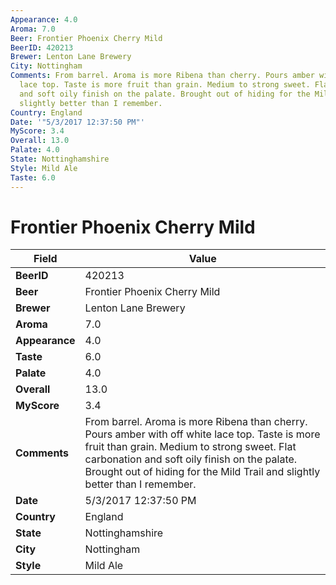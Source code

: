 ```yaml
---
Appearance: 4.0
Aroma: 7.0
Beer: Frontier Phoenix Cherry Mild
BeerID: 420213
Brewer: Lenton Lane Brewery
City: Nottingham
Comments: From barrel. Aroma is more Ribena than cherry. Pours amber with off white
  lace top. Taste is more fruit than grain. Medium to strong sweet. Flat carbonation
  and soft oily finish on the palate. Brought out of hiding for the Mild Trail and
  slightly better than I remember.
Country: England
Date: '"5/3/2017 12:37:50 PM"'
MyScore: 3.4
Overall: 13.0
Palate: 4.0
State: Nottinghamshire
Style: Mild Ale
Taste: 6.0
---
```


# Frontier Phoenix Cherry Mild

| Field         | Value |
|---------------|-------|
| **BeerID** | 420213 |
| **Beer** | Frontier Phoenix Cherry Mild |
| **Brewer** | Lenton Lane Brewery |
| **Aroma** | 7.0 |
| **Appearance** | 4.0 |
| **Taste** | 6.0 |
| **Palate** | 4.0 |
| **Overall** | 13.0 |
| **MyScore** | 3.4 |
| **Comments** | From barrel. Aroma is more Ribena than cherry. Pours amber with off white lace top. Taste is more fruit than grain. Medium to strong sweet. Flat carbonation and soft oily finish on the palate. Brought out of hiding for the Mild Trail and slightly better than I remember. |
| **Date** | 5/3/2017 12:37:50 PM |
| **Country** | England |
| **State** | Nottinghamshire |
| **City** | Nottingham |
| **Style** | Mild Ale |
